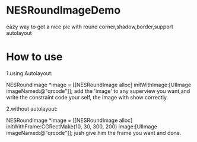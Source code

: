 # NESRoundImageDemo
eazy way to get a nice pic with round corner,shadow,border,support autolayout

# How to use
1.using Autolayout:

NESRoundImage *image = [[NESRoundImage alloc] initWithImage:[UIImage imageNamed:@"qrcode"]];
add the 'image' to any superview you want,and write the constraint code your self, the image with show correctly.

2.without autolayout:

NESRoundImage *image = [[NESRoundImage alloc] initWithFrame:CGRectMake(10, 30, 300, 200) image:[UIImage imageNamed:@"qrcode"]];
jush give him the frame you want and done.
